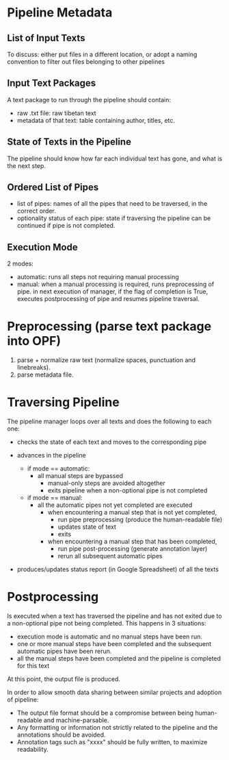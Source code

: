 # Pipeline Metadata

## List of Input Texts

To discuss: either put files in a different location, or adopt a naming convention to filter out files belonging to other pipelines

## Input Text Packages

A text package to run through the pipeline should contain:
- raw .txt file: raw tibetan text
- metadata of that text: table containing author, titles, etc.

## State of Texts in the Pipeline

The pipeline should know how far each individual text has gone, and what is the next step.

## Ordered List of Pipes

- list of pipes: names of all the pipes that need to be traversed, in the correct order.
- optionality status of each pipe: state if traversing the pipeline can be continued if pipe is not completed.

## Execution Mode

2 modes:
- automatic: runs all steps not requiring manual processing
- manual: when a manual processing is required, runs preprocessing of pipe. in next execution of manager, if the flag of completion is True, executes postprocessing of pipe and resumes pipeline traversal.

# Preprocessing (parse text package into OPF)

1. parse + normalize raw text (normalize spaces, punctuation and linebreaks).
2. parse metadata file.

# Traversing Pipeline

The pipeline manager loops over all texts and does the following to each one:
- checks the state of each text and moves to the corresponding pipe

- advances in the pipeline
  - if mode == automatic:
    - all manual steps are bypassed
      - manual-only steps are avoided altogether
      - exits pipeline when a non-optional pipe is not completed
  - if mode == manual:
    - all the automatic pipes not yet completed are executed
      - when encountering a manual step that is not yet completed, 
        - run pipe preprocessing (produce the human-readable file)
        - updates state of text
        - exits
      - when encountering a manual step that has been completed,
        - run pipe post-processing (generate annotation layer)
        - rerun all subsequent automatic pipes
    
- produces/updates status report (in Google Spreadsheet) of all the texts

# Postprocessing

Is executed when a text has traversed the pipeline and has not exited due to a non-optional pipe not being completed.
This happens in 3 situations: 
- execution mode is automatic and no manual steps have been run.
- one or more manual steps have been completed and the subsequent automatic pipes have been rerun.
- all the manual steps have been completed and the pipeline is completed for this text

At this point, the output file is produced.

In order to allow smooth data sharing between similar projects and adoption of pipeline:
- The output file format should be a compromise between being human-readable and machine-parsable.
- Any formatting or information not strictly related to the pipeline and the annotations should be avoided.
- Annotation tags such as "<root-text>xxxx</root-text>" should be fully written, to maximize readability.